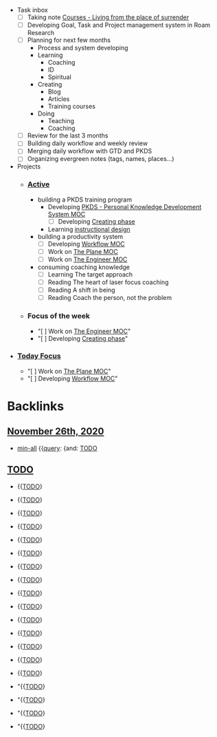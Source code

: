 - Task inbox
    - [ ] Taking note [Courses - Living from the place of surrender](<Courses - Living from the place of surrender.md>)
    - [ ] Developing Goal, Task and Project management system in Roam Research
    - [ ] Planning for next few months
        - Process and system developing
        - Learning
            - Coaching
            - ID
            - Spiritual
        - Creating
            - Blog
            - Articles
            - Training courses
        - Doing
            - Teaching
            - Coaching
    - [ ] Review for the last 3 months
    - [ ] Building daily workflow and weekly review
    - [ ] Merging daily workflow with GTD and PKDS
    - [ ] Organizing evergreen notes (tags, names, places...)
- Projects
    - ### [Active](<Active.md>)
        - building a PKDS training program
            - Developing [PKDS - Personal Knowledge Development System MOC](<PKDS - Personal Knowledge Development System MOC.md>)
                - [ ] Developing [Creating phase](<Creating phase.md>)
            - Learning [instructional design](<instructional design.md>)
        - building a productivity system
            - [ ] Developing [Workflow MOC](<Workflow MOC.md>)
            - [ ] Work on [The Plane MOC](<The Plane MOC.md>)
            - [ ] Work on [The Engineer MOC](<The Engineer MOC.md>)
        - consuming coaching knowledge
            - [ ] Learning The target approach
            - [ ] Reading The heart of laser focus coaching
            - [ ] Reading A shift in being
            - [ ] Reading Coach the person, not the problem
    - ### Focus of the week
        - "[ ] Work on [The Engineer MOC](<The Engineer MOC.md>)"
        - "[ ] Developing [Creating phase](<Creating phase.md>)"
- ### [Today Focus](<Today Focus.md>)
    - "[ ] Work on [The Plane MOC](<The Plane MOC.md>)"
    - "[ ] Developing [Workflow MOC](<Workflow MOC.md>)"

# Backlinks
## [November 26th, 2020](<November 26th, 2020.md>)
- [min-all](<min-all.md>) {{[query](<query.md>): {and: [TODO](<TODO.md>)

## [TODO](<TODO.md>)
- {{[TODO](<TODO.md>)}

- {{[TODO](<TODO.md>)}

- {{[TODO](<TODO.md>)}

- {{[TODO](<TODO.md>)}

- {{[TODO](<TODO.md>)}

- {{[TODO](<TODO.md>)}

- {{[TODO](<TODO.md>)}

- {{[TODO](<TODO.md>)}

- {{[TODO](<TODO.md>)}

- {{[TODO](<TODO.md>)}

- {{[TODO](<TODO.md>)}

- {{[TODO](<TODO.md>)}

- {{[TODO](<TODO.md>)}

- {{[TODO](<TODO.md>)}

- {{[TODO](<TODO.md>)}

- "{{[TODO](<TODO.md>)}

- "{{[TODO](<TODO.md>)}

- "{{[TODO](<TODO.md>)}

- "{{[TODO](<TODO.md>)}

